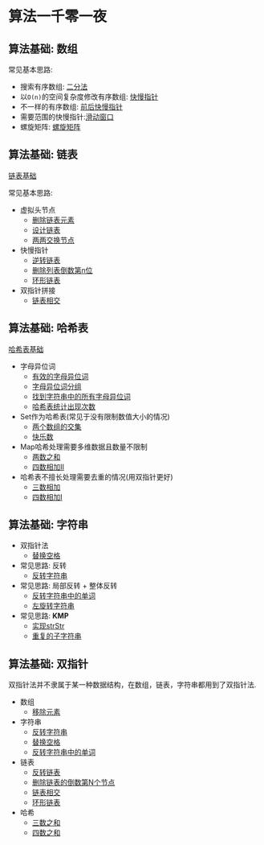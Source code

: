 # 算法一千零一夜


## 算法基础: 数组

常见基本思路:

* 搜索有序数组: [二分法](./array/binary-search/README.md)
* 以`O(n)`的空间复杂度修改有序数组: [快慢指针](./array/remove-element/README.md)
* 不一样的有序数组: [前后快慢指针](./array/squares-sorted-array/README.md)
* 需要范围的快慢指针:[滑动窗口](./array/minimal-subarray-length/README.md)
* 螺旋矩阵: [螺旋矩阵](./array/spiral-matrix/README.md)


## 算法基础: 链表

[链表基础](./linkedlist/README.md)

常见基本思路:
* 虚拟头节点 
  * [删除链表元素](./linkedlist/remove-linkedlist-element/)
  * [设计链表](./linkedlist/design-linked-list/README.md)
  * [两两交换节点](./linkedlist/swap-nodes-in-pairs/) 
* 快慢指针
  * [逆转链表](./linkedlist/reverse-linkedlist/README.md)
  * [删除列表倒数第n位](./linkedlist/remove-nth-node/)
  * [环形链表](./linkedlist/linkedlist-cycle/)
* 双指针拼接
  * [链表相交](./linkedlist/intersections-of-two-linkedList/)

## 算法基础: 哈希表

[哈希表基础](./hash-table/)

* 字母异位词
  * [有效的字母异位词](./hash-table/valid-anagram/)
  * [字母异位词分组](./hash-table/group-anagram/)
  * [找到字符串中的所有字母异位词](./hash-table/find-anagrams/)
  * [哈希表统计出现次数](./hash-table/find-common-char/)
* Set作为哈希表(常见于没有限制数值大小的情况)
  * [两个数组的交集](./hash-table/intersections-two-array/)
  * [快乐数](./hash-table/happy-number/)
* Map哈希处理需要多维数据且数量不限制 
  * [两数之和](./hash-table/two-sum/)
  * [四数相加II](./hash-table/four-sum/)
* 哈希表不擅长处理需要去重的情况(用双指针更好)
  * [三数相加](./hash-table/three-sum/)
  * [四数相加I](./hash-table/four-sum/)

## 算法基础: 字符串

* 双指针法
  * [替换空格](./strings/replace-spaces/README.md)
* 常见思路: 反转
  * [反转字符串](./strings/reverse-string/README.md)
* 常见思路: 局部反转 + 整体反转
  * [反转字符串中的单词](./strings/reverse-words)
  * [左旋转字符串](./strings/reverse-left-words)
* 常见思路: **KMP**
  * [实现strStr](./strings/str-str)
  * [重复的子字符串](./strings/repeated-substring/)

## 算法基础: 双指针

双指针法并不隶属于某一种数据结构，在数组，链表，字符串都用到了双指针法.

* 数组
  * [移除元素](../array/remove-element/)
* 字符串
  * [反转字符串](../strings/reverse-string/)
  * [替换空格](../strings/replace-spaces/)
  * [反转字符串中的单词](../strings/reverse-words/)
* 链表
  * [反转链表](../linkedlist/reverse-linkedlist/)
  * [删除链表的倒数第N个节点](../linkedlist/remove-nth-node/)
  * [链表相交](../linkedlist/intersections-of-two-linkedList/)
  * [环形链表](../linkedlist/linkedlist-cycle/)
* 哈希
  * [三数之和](../hash-table/three-sum/)
  * [四数之和](../hash-table/four-sum/)
